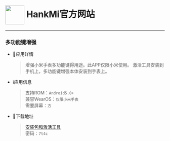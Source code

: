 
# [<img src="https://www.hankmi.com/favicon.ico" width="60" height="60" align="center" />](https://www.hankmi.com) HankMi官方网站  

***

### 多功能键增强

* 📂应用详情
  > 增强小米手表多功能键得用途。此APP仅限小米使用。
  > 激活工具安装到手机上，多功能键增强本体安装到手表上。  

* ℹ️应用信息
  > 支持ROM：`Android5.0+`   
  > 兼容WearOS：`仅限小米手表`  
  > 需要屏幕：`方`
* 💾下载地址
  > [安装包和激活工具](https://hankmi.lanzouw.com/b0ch9v3eh)  
  > 密码：`7t4c`  
